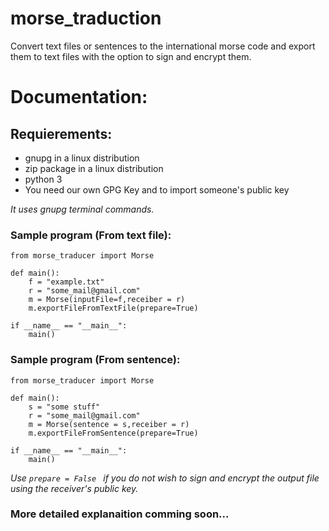 # morse_traduction
Convert text files or sentences to the international morse code and export them to text files with the option to sign and encrypt them. 


# Documentation:
## Requierements:
- gnupg in a linux distribution
- zip package in a linux distribution
- python 3
- You need our own GPG Key and to import someone's public key

*It uses gnupg terminal commands.*


### Sample program (From text file):
```
from morse_traducer import Morse

def main():
    f = "example.txt"
    r = "some_mail@gmail.com"
    m = Morse(inputFile=f,receiber = r)
    m.exportFileFromTextFile(prepare=True)

if __name__ == "__main__":
    main()
```

### Sample program (From sentence):
```
from morse_traducer import Morse

def main():
    s = "some stuff"
    r = "some_mail@gmail.com"
    m = Morse(sentence = s,receiber = r)
    m.exportFileFromSentence(prepare=True)

if __name__ == "__main__":
    main()

```
*Use ```prepare = False ``` if you do not wish to sign and encrypt the output file using the receiver's public key.*


### More detailed explanaition comming soon...
